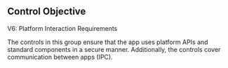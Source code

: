 ## Control Objective

V6: Platform Interaction Requirements

The controls in this group ensure that the app uses platform APIs and standard components in a secure manner. Additionally, the controls cover communication between apps (IPC).
